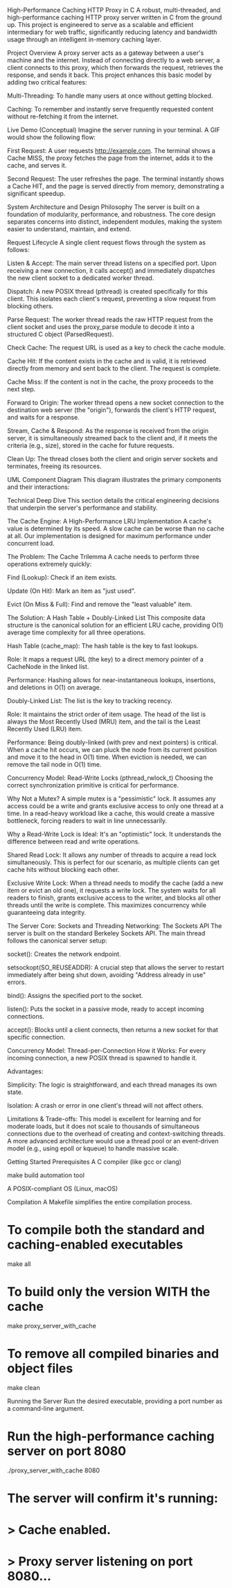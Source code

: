 High-Performance Caching HTTP Proxy in C
A robust, multi-threaded, and high-performance caching HTTP proxy server written in C from the ground up. This project is engineered to serve as a scalable and efficient intermediary for web traffic, significantly reducing latency and bandwidth usage through an intelligent in-memory caching layer.

Project Overview
A proxy server acts as a gateway between a user's machine and the internet. Instead of connecting directly to a web server, a client connects to this proxy, which then forwards the request, retrieves the response, and sends it back. This project enhances this basic model by adding two critical features:

Multi-Threading: To handle many users at once without getting blocked.

Caching: To remember and instantly serve frequently requested content without re-fetching it from the internet.

Live Demo (Conceptual)
Imagine the server running in your terminal. A GIF would show the following flow:

First Request: A user requests http://example.com. The terminal shows a Cache MISS, the proxy fetches the page from the internet, adds it to the cache, and serves it.

Second Request: The user refreshes the page. The terminal instantly shows a Cache HIT, and the page is served directly from memory, demonstrating a significant speedup.

System Architecture and Design Philosophy
The server is built on a foundation of modularity, performance, and robustness. The core design separates concerns into distinct, independent modules, making the system easier to understand, maintain, and extend.

Request Lifecycle
A single client request flows through the system as follows:

Listen & Accept: The main server thread listens on a specified port. Upon receiving a new connection, it calls accept() and immediately dispatches the new client socket to a dedicated worker thread.

Dispatch: A new POSIX thread (pthread) is created specifically for this client. This isolates each client's request, preventing a slow request from blocking others.

Parse Request: The worker thread reads the raw HTTP request from the client socket and uses the proxy_parse module to decode it into a structured C object (ParsedRequest).

Check Cache: The request URL is used as a key to check the cache module.

Cache Hit: If the content exists in the cache and is valid, it is retrieved directly from memory and sent back to the client. The request is complete.

Cache Miss: If the content is not in the cache, the proxy proceeds to the next step.

Forward to Origin: The worker thread opens a new socket connection to the destination web server (the "origin"), forwards the client's HTTP request, and waits for a response.

Stream, Cache & Respond: As the response is received from the origin server, it is simultaneously streamed back to the client and, if it meets the criteria (e.g., size), stored in the cache for future requests.

Clean Up: The thread closes both the client and origin server sockets and terminates, freeing its resources.

UML Component Diagram
This diagram illustrates the primary components and their interactions:

Technical Deep Dive
This section details the critical engineering decisions that underpin the server's performance and stability.

The Cache Engine: A High-Performance LRU Implementation
A cache's value is determined by its speed. A slow cache can be worse than no cache at all. Our implementation is designed for maximum performance under concurrent load.

The Problem: The Cache Trilemma
A cache needs to perform three operations extremely quickly:

Find (Lookup): Check if an item exists.

Update (On Hit): Mark an item as "just used".

Evict (On Miss & Full): Find and remove the "least valuable" item.

The Solution: A Hash Table + Doubly-Linked List
This composite data structure is the canonical solution for an efficient LRU cache, providing O(1) average time complexity for all three operations.

Hash Table (cache_map): The hash table is the key to fast lookups.

Role: It maps a request URL (the key) to a direct memory pointer of a CacheNode in the linked list.

Performance: Hashing allows for near-instantaneous lookups, insertions, and deletions in O(1) on average.

Doubly-Linked List: The list is the key to tracking recency.

Role: It maintains the strict order of item usage. The head of the list is always the Most Recently Used (MRU) item, and the tail is the Least Recently Used (LRU) item.

Performance: Being doubly-linked (with prev and next pointers) is critical. When a cache hit occurs, we can pluck the node from its current position and move it to the head in O(1) time. When eviction is needed, we can remove the tail node in O(1) time.

Concurrency Model: Read-Write Locks (pthread_rwlock_t)
Choosing the correct synchronization primitive is critical for performance.

Why Not a Mutex? A simple mutex is a "pessimistic" lock. It assumes any access could be a write and grants exclusive access to only one thread at a time. In a read-heavy workload like a cache, this would create a massive bottleneck, forcing readers to wait in line unnecessarily.

Why a Read-Write Lock is Ideal: It's an "optimistic" lock. It understands the difference between read and write operations.

Shared Read Lock: It allows any number of threads to acquire a read lock simultaneously. This is perfect for our scenario, as multiple clients can get cache hits without blocking each other.

Exclusive Write Lock: When a thread needs to modify the cache (add a new item or evict an old one), it requests a write lock. The system waits for all readers to finish, grants exclusive access to the writer, and blocks all other threads until the write is complete. This maximizes concurrency while guaranteeing data integrity.

The Server Core: Sockets and Threading
Networking: The Sockets API
The server is built on the standard Berkeley Sockets API. The main thread follows the canonical server setup:

socket(): Creates the network endpoint.

setsockopt(SO_REUSEADDR): A crucial step that allows the server to restart immediately after being shut down, avoiding "Address already in use" errors.

bind(): Assigns the specified port to the socket.

listen(): Puts the socket in a passive mode, ready to accept incoming connections.

accept(): Blocks until a client connects, then returns a new socket for that specific connection.

Concurrency Model: Thread-per-Connection
How it Works: For every incoming connection, a new POSIX thread is spawned to handle it.

Advantages:

Simplicity: The logic is straightforward, and each thread manages its own state.

Isolation: A crash or error in one client's thread will not affect others.

Limitations & Trade-offs: This model is excellent for learning and for moderate loads, but it does not scale to thousands of simultaneous connections due to the overhead of creating and context-switching threads. A more advanced architecture would use a thread pool or an event-driven model (e.g., using epoll or kqueue) to handle massive scale.

Getting Started
Prerequisites
A C compiler (like gcc or clang)

make build automation tool

A POSIX-compliant OS (Linux, macOS)

Compilation
A Makefile simplifies the entire compilation process.

# To compile both the standard and caching-enabled executables
make all

# To build only the version WITH the cache
make proxy_server_with_cache

# To remove all compiled binaries and object files
make clean

Running the Server
Run the desired executable, providing a port number as a command-line argument.

# Run the high-performance caching server on port 8080
./proxy_server_with_cache 8080

# The server will confirm it's running:
# > Cache enabled.
# > Proxy server listening on port 8080...
